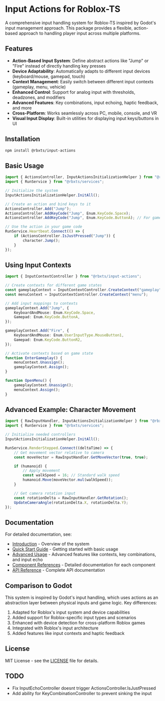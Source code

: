 # Input Actions for Roblox-TS

A comprehensive input handling system for Roblox-TS inspired by Godot's input management approach. This package provides a flexible, action-based approach to handling player input across multiple platforms.

## Features

- **Action-Based Input System**: Define abstract actions like "Jump" or "Fire" instead of directly handling key presses
- **Device Adaptability**: Automatically adapts to different input devices (keyboard/mouse, gamepad, touch)
- **Context Management**: Easily switch between different input contexts (gameplay, menu, vehicle)
- **Enhanced Control**: Support for analog input with thresholds, deadzones, and modifiers
- **Advanced Features**: Key combinations, input echoing, haptic feedback, and more
- **Cross-Platform**: Works seamlessly across PC, mobile, console, and VR
- **Visual Input Display**: Built-in utilities for displaying input keys/buttons in UI

## Installation

```bash
npm install @rbxts/input-actions
```

## Basic Usage

```typescript
import { ActionsController, InputActionsInitializationHelper } from "@rbxts/input-actions";
import { RunService } from "@rbxts/services";

// Initialize the system
InputActionsInitializationHelper.InitAll();

// Create an action and bind keys to it
ActionsController.Add("Jump");
ActionsController.AddKeyCode("Jump", Enum.KeyCode.Space);
ActionsController.AddKeyCode("Jump", Enum.KeyCode.ButtonA); // For gamepad

// Use the action in your game code
RunService.Heartbeat.Connect(() => {
	if (ActionsController.IsJustPressed("Jump")) {
		character.Jump();
	}
});
```

## Using Input Contexts

```typescript
import { InputContextController } from "@rbxts/input-actions";

// Create contexts for different game states
const gameplayContext = InputContextController.CreateContext("gameplay");
const menuContext = InputContextController.CreateContext("menu");

// Add input mappings to contexts
gameplayContext.Add("Jump", {
	KeyboardAndMouse: Enum.KeyCode.Space,
	Gamepad: Enum.KeyCode.ButtonA,
});

gameplayContext.Add("Fire", {
	KeyboardAndMouse: Enum.UserInputType.MouseButton1,
	Gamepad: Enum.KeyCode.ButtonR2,
});

// Activate contexts based on game state
function EnterGameplay() {
	menuContext.Unassign();
	gameplayContext.Assign();
}

function OpenMenu() {
	gameplayContext.Unassign();
	menuContext.Assign();
}
```

## Advanced Example: Character Movement

```typescript
import { RawInputHandler, InputActionsInitializationHelper } from "@rbxts/input-actions";
import { RunService } from "@rbxts/services";

// Initialize needed controllers
InputActionsInitializationHelper.InitAll();

RunService.RenderStepped.Connect((deltaTime) => {
	// Get movement vector relative to camera
	const moveVector = RawInputHandler.GetMoveVector(true, true);

	if (humanoid) {
		// Apply movement
		const walkSpeed = 16; // Standard walk speed
		humanoid.Move(moveVector.mul(walkSpeed));
	}

	// Get camera rotation input
	const rotationDelta = RawInputHandler.GetRotation();
	UpdateCameraAngle(rotationDelta.X, rotationDelta.Y);
});
```

## Documentation

For detailed documentation, see:

- [Introduction](docs/Introduction.md) - Overview of the system
- [Quick Start Guide](docs/QuickStart.md) - Getting started with basic usage
- [Advanced Usage](docs/Advanced.md) - Advanced features like contexts, key combinations, and input echo
- [Component References](docs/Components/) - Detailed documentation for each component
- [API Reference](docs/API.md) - Complete API documentation

## Comparison to Godot

This system is inspired by Godot's input handling, which uses actions as an abstraction layer between physical inputs and game logic. Key differences:

1. Adapted for Roblox's input system and device capabilities
2. Added support for Roblox-specific input types and scenarios
3. Enhanced with device detection for cross-platform Roblox games
4. Integrated with Roblox's input architecture
5. Added features like input contexts and haptic feedback

## License

MIT License - see the [LICENSE](LICENSE) file for details.

## TODO

- Fix InputEchoController doesnt trigger ActionsController.IsJustPressed
- Add ability for KeyCombinationController to prevent sinking the input
